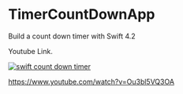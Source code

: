 # TimerCountDownApp
Build a count down timer with Swift 4.2

Youtube Link.

[![swift count down timer](https://img.youtube.com/vi/Ou3bl5VQ3OA/0.jpg)](https://www.youtube.com/watch?v=Ou3bl5VQ3OAM)

https://www.youtube.com/watch?v=Ou3bl5VQ3OA
